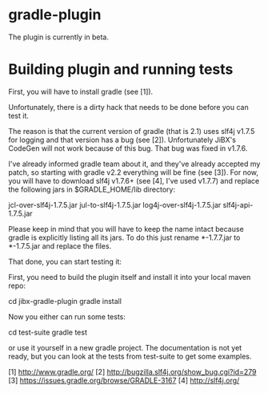 gradle-plugin
=============

The plugin is currently in beta.

Building plugin and running tests
=================================

First, you will have to install gradle (see [1]).

Unfortunately, there is a dirty hack that needs to be done before you can test it.

The reason is that the current version of gradle (that is 2.1) uses slf4j v1.7.5 for logging and that version has a bug (see [2]). Unfortunately JiBX's CodeGen will not work because of this bug. That bug was fixed in v1.7.6.

I've already informed gradle team about it, and they've already accepted my patch, so starting with gradle v2.2 everything will be fine (see [3]). For now, you will have to download slf4j v1.7.6+ (see [4], I've used v1.7.7) and replace the following jars in $GRADLE_HOME/lib directory:

jcl-over-slf4j-1.7.5.jar
jul-to-slf4j-1.7.5.jar
log4j-over-slf4j-1.7.5.jar
slf4j-api-1.7.5.jar

Please keep in mind that you will have to keep the name intact because gradle is explicitly listing all its jars. To do this just rename *-1.7.7.jar to *-1.7.5.jar and replace the files.

That done, you can start testing it:

First, you need to build the plugin itself and install it into your local maven repo:

cd jibx-gradle-plugin
gradle install

Now you either can run some tests:

cd test-suite
gradle test

or use it yourself in a new gradle project. The documentation is not yet ready, but you can look at the tests from test-suite to get some examples.

[1] http://www.gradle.org/
[2] http://bugzilla.slf4j.org/show_bug.cgi?id=279
[3] https://issues.gradle.org/browse/GRADLE-3167
[4] http://slf4j.org/
